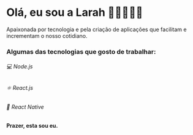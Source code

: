 # Olá, eu sou a Larah ✌🏼👩🏻‍💻

Apaixonada por tecnologia e pela criação de aplicações que facilitam e incrementam o nosso cotidiano.

<h3> Algumas das tecnologias que gosto de trabalhar: </h3>

###### 💻 Node.js
###### ⚛️ React.js
###### :iphone: React Native

<strong> Prazer, esta sou eu. </strong> 
